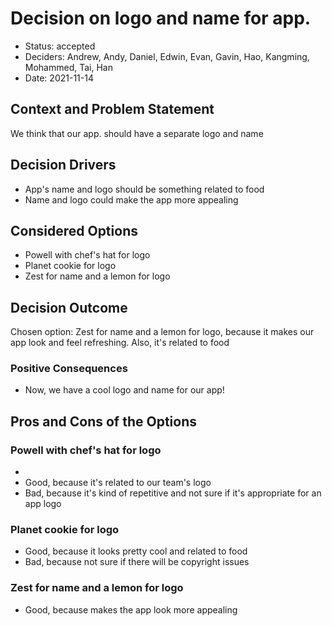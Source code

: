 # Decision on logo and name for app.

* Status: accepted
* Deciders: Andrew, Andy, Daniel, Edwin, Evan, Gavin, Hao, Kangming, Mohammed, Tai, Han
* Date: 2021-11-14

## Context and Problem Statement

We think that our app. should have a separate logo and name

## Decision Drivers <!-- optional -->

* App's name and logo should be something related to food
* Name and logo could make the app more appealing

## Considered Options

* Powell with chef's hat for logo
* Planet cookie for logo
* Zest for name and a lemon for logo

## Decision Outcome

Chosen option: Zest for name and a lemon for logo, because it makes our app look and feel refreshing. Also, it's related to food
### Positive Consequences <!-- optional -->

* Now, we have a cool logo and name for our app!

## Pros and Cons of the Options <!-- optional -->

### Powell with chef's hat for logo
* 
* Good, because it's related to our team's logo
* Bad, because it's kind of repetitive and not sure if it's appropriate for an app logo

### Planet cookie for logo

* Good, because it looks pretty cool and related to food
* Bad, because not sure if there will be copyright issues

### Zest for name and a lemon for logo

* Good, because makes the app look more appealing
